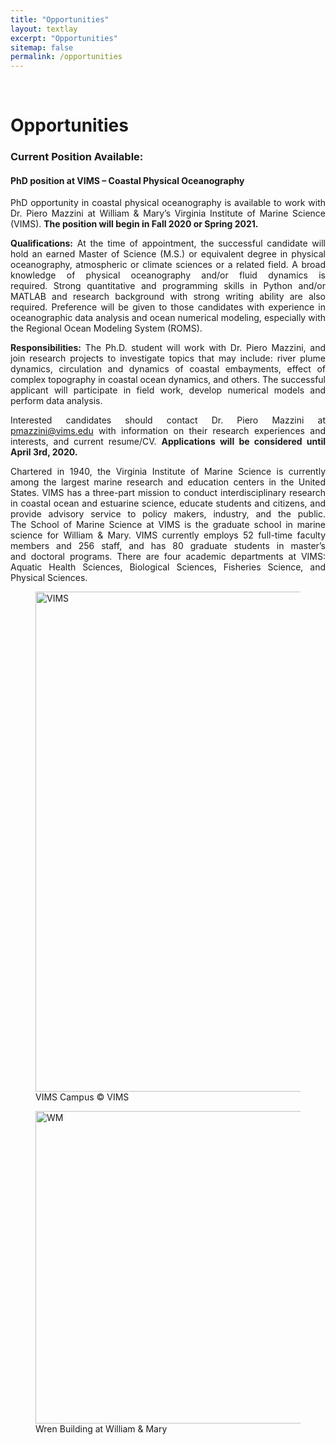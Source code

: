 ```yaml
---
title: "Opportunities"
layout: textlay
excerpt: "Opportunities"
sitemap: false
permalink: /opportunities
---
```


<br>

# Opportunities

<div style="text-align:justify" markdown="1">

<!--<p> We are currently looking for passionate new graduate students and postdocs to join the COLAB team!</p>

<p> If you are interested in working with us, please send me an [email](mailto:pmazzini@vims.edu). State briefly why you are interested and attach a short CV. **Important**: please insert _"Application Master / PhD / Postdoc "_ in the subject line.</p>

<p> You will have the chance to work on projects conducted in a wide range of environments, from shallow estuaries and small bays, all the way to the continental shelf and beyond. You will participate in oceanographic cruises, be involved in setting up and deploying instruments to measure ocean properties, analyzing satellite remote sensing data, and running and analyzing numerical models. You will learn to identify important research questions and make scientific discoveries.</p> -->

### Current Position Available:

#### **PhD position at VIMS – Coastal Physical Oceanography**

PhD opportunity in coastal physical oceanography is available to work with Dr. Piero Mazzini at William & Mary’s Virginia Institute of Marine Science (VIMS). **The position will begin in Fall 2020 or Spring 2021.**

**Qualifications:** At the time of appointment, the successful candidate will hold an earned Master of Science (M.S.) or equivalent degree in physical oceanography, atmospheric or climate sciences or a related field. A broad knowledge of physical oceanography and/or fluid dynamics is required. Strong quantitative and programming skills in Python and/or MATLAB and research background with strong writing ability are also required. Preference will be given to those candidates with experience in oceanographic data analysis and ocean numerical modeling, especially with the Regional Ocean Modeling System (ROMS).

**Responsibilities:** The Ph.D. student will work with Dr. Piero Mazzini, and join research projects to investigate topics that may include: river plume dynamics, circulation and dynamics of coastal embayments, effect of complex topography in coastal ocean dynamics, and others. The successful applicant will participate in field work, develop numerical models and perform data analysis.

Interested candidates should contact Dr. Piero Mazzini at [pmazzini@vims.edu](mailto:pmazzini@vims.edu) with information on their research experiences and interests, and current resume/CV. **Applications will be considered until April 3rd, 2020.**

Chartered in 1940, the Virginia Institute of Marine Science is currently among the largest marine research and education centers in the United States. VIMS has a three-part mission to conduct interdisciplinary research in coastal ocean and estuarine science, educate students and citizens, and provide advisory service to policy makers, industry, and the public. The School of Marine Science at VIMS is the graduate school in marine science for William & Mary. VIMS currently employs 52 full-time faculty members and 256 staff, and has 80 graduate students in master’s and doctoral programs. There are four academic departments at VIMS: Aquatic Health Sciences, Biological Sciences, Fisheries Science, and Physical Sciences.

<!--### External funding sources:

**Dr. Nancy Foster Scholarship Program (NOAA)**: The National Oceanic and Atmospheric Administration (NOAA) offers 4 awards for grad studies in oceanography, marine biology, or maritime archaeology. Students pursing a master's degree are supported for 2 years and those pursuing a doctoral degree are supported for 4 years. Scholarship recipients will attend NOAA Orientation Training in their 1st year in the summer. A 12-month stipend of $30,000 in addition to an education allowance of up to $12,000, and up to $10,000 of support for a 4-6 week program collaboration at a NOAA facility (Total: $42,000 per year). **Open only to U.S. citizens or permanent residents, or citizens of U.S. territories. Women and minority students are particularly encouraged to apply**. Prospective students eligible. Applications due early December. More info at: <a href='https://fosterscholars.noaa.gov/aboutscholarship.html'> Dr. Nancy Scholarship</a>.

**NSF Graduate Research Fellowship Program**: Supports outstanding graduate students in NSF-supported science, technology, engineering, and mathematics disciplines who are pursuing research-based Master's and doctoral degrees at accredited United States institutions. Three-year annual stipend of $34,000 along with a $12,000 cost of education allowance for tuition and fees (paid to the institution). The fellowship is competitive, and those planning to apply should devote a sincere effort to their application. **Individuals who are not a U.S. citizen, U.S. national, or permanent resident at the time of application are not eligible**. Applications due early October. More info at: <a href='https://www.nsfgrfp.org/'> NSF Graduate Research </a>.

**American Meteorological Society Graduate Fellowships**: The AMS Fellowship Program is a source of unique opportunities for outstanding students looking to pursue graduate education in the atmospheric or related sciences. The program helps these first-year graduate students to be educated about unique challenges facing the world so that they may better tackle real-world issues after graduation. **To be eligible to apply for a fellowship, a student must be: entering their first year of graduate school in the fall and provide evidence of acceptance as a full-time student at an accredited U.S. institution at the time of the award; pursuing a degree in the atmospheric or related sciences; U.S. citizens or hold permanent resident status.** A $25,000 stipend will be presented to each fellowship recipient for a nine-month period in the academic year. Applications due early January. More info at: <a href="https://www.ametsoc.org/ams/index.cfm/information-for/students/ams-scholarships-and-fellowships/ams-graduate-fellowships/"> AMS Fellowship</a>. -->

<div class="container-fluid">
<div class="row">

<div class="col-sm-6">
<figure>
<img src="{{ site.url }}{{ site.baseurl }}/images/contapic/vims_aereal_2.jpg" class="img-responsive" width="800px" height="auto" alt="VIMS"/>
<figcaption> VIMS Campus <span class="copyright">&copy;</span> VIMS
</figcaption>
</figure>
</div>

<div class="col-sm-6">
<figure>
<img src="{{ site.url }}{{ site.baseurl }}/images/slider_carousel/wren_building_Cassia.jpg" class="img-responsive" width="500px" height="auto" alt="WM" />
<figcaption> Wren Building at William & Mary
</figcaption>
</figure>
</div>

</div>
</div>
